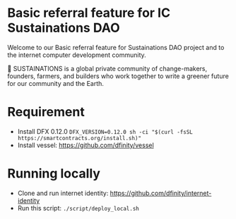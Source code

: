 # Basic referral feature for IC Sustainations DAO

Welcome to our Basic referral feature for Sustainations DAO project and to the internet computer development community.

💚 SUSTAINATIONS is a global private community of change-makers, founders, farmers, and builders who work together to write a greener future for our community and the Earth.

# Requirement
- Install DFX 0.12.0
`DFX_VERSION=0.12.0 sh -ci "$(curl -fsSL https://smartcontracts.org/install.sh)"`
- Install vessel: https://github.com/dfinity/vessel

# Running locally
- Clone and run internet identity: https://github.com/dfinity/internet-identity
- Run this script: `./script/deploy_local.sh`